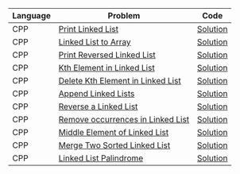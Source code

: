 | Language | Problem                                                                                                          | Code                                                                                                              |
| -------- | ---------------------------------------------------------------------------------------------------------------- | ----------------------------------------------------------------------------------------------------------------- |
| CPP      | [Print Linked List](https://workat.tech/problem-solving/practice/print-linked-list)                              | [Solution](https://github.com/ulascan54/coding-challenge/blob/main/workattech/print-linked-list.cpp)              |
| CPP      | [Linked List to Array](https://workat.tech/problem-solving/practice/linked-list-to-array)                        | [Solution](https://github.com/ulascan54/coding-challenge/blob/main/workattech/linked-list-to-array.cpp)           |
| CPP      | [Print Reversed Linked List](https://workat.tech/problem-solving/practice/print-reversed-linked-list)            | [Solution](https://github.com/ulascan54/coding-challenge/blob/main/workattech/print-reversed-linked-list.cpp)     |
| CPP      | [Kth Element in Linked List](https://workat.tech/problem-solving/practice/kth-element-linked-list)               | [Solution](https://github.com/ulascan54/coding-challenge/blob/main/workattech/kth-element-linked-list.cpp)        |
| CPP      | [Delete Kth Element in Linked List](https://workat.tech/problem-solving/practice/delete-kth-element-linked-list) | [Solution](https://github.com/ulascan54/coding-challenge/blob/main/workattech/delete-kth-element-linked-list.cpp) |
| CPP      | [Append Linked Lists](https://workat.tech/problem-solving/practice/append-linked-lists)                          | [Solution](https://github.com/ulascan54/coding-challenge/blob/main/workattech/append-linked-lists.cpp)            |
| CPP      | [Reverse a Linked List](https://workat.tech/problem-solving/practice/reverse-linked-list)                        | [Solution](https://github.com/ulascan54/coding-challenge/blob/main/workattech/reverse-linked-list.cpp)            |
| CPP      | [Remove occurrences in Linked List](https://workat.tech/problem-solving/practice/remove-occurences-linked-list)  | [Solution](https://github.com/ulascan54/coding-challenge/blob/main/workattech/remove-occurences-linked-list.cpp)  |
| CPP      | [Middle Element of Linked List](https://workat.tech/problem-solving/practice/middle-element-linked-list)         | [Solution](https://github.com/ulascan54/coding-challenge/blob/main/workattech/middle-element-linked-list.cpp)     |
| CPP      | [Merge Two Sorted Linked List](https://workat.tech/problem-solving/practice/merge-sorted-linked-list)            | [Solution](https://github.com/ulascan54/coding-challenge/blob/main/workattech/merge-sorted-linked-list.cpp)       |
| CPP      | [Linked List Palindrome](https://workat.tech/problem-solving/practice/linked-list-palindrome)                    | [Solution](https://github.com/ulascan54/coding-challenge/blob/main/workattech/linked-list-palindrome.cpp)         |
